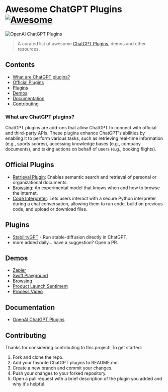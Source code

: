 # Awesome ChatGPT Plugins [![Awesome](https://awesome.re/badge.svg)](https://awesome.re)

![OpenAI ChatGPT Plugins](https://images.unsplash.com/photo-1679083216051-aa510a1a2c0e?ixlib=rb-4.0.3&ixid=MnwxMjA3fDB8MHxwaG90by1wYWdlfHx8fGVufDB8fHx8&auto=format&fit=crop&w=2000&q=80)

> A curated list of awesome [ChatGPT Plugins](https://openai.com/blog/chatgpt-plugins), demos and other resources.

## Contents

- [What are ChatGPT plugins?](#what-are-chatgpt-plugins)
- [Official Plugins](#official-plugins)
- [Plugins](#plugins)
- [Demos](#demos)
- [Documentation](#documentation)
- [Contributing](#contributing)

### What are ChatGPT plugins?

ChatGPT plugins are add-ons that allow ChatGPT to connect with official and third-party APIs. These plugins enhance ChatGPT's abilities by enabling it to perform various tasks, such as retrieving real-time information (e.g., sports scores), accessing knowledge bases (e.g., company documents), and taking actions on behalf of users (e.g., booking flights).

## Official Plugins

- [Retrieval Plugin](https://github.com/openai/chatgpt-retrieval-plugin): Enables semantic search and retrieval of personal or organizational documents.
- [Browsing](https://openai.com/blog/chatgpt-plugins#browsing): An experimental model that knows when and how to browse the internet.
- [Code Interpreter](https://openai.com/blog/chatgpt-plugins#code-interpreter): Lets users interact with a secure Python interpreter during a chat conversation, allowing them to run code, build on previous code, and upload or download files.


## Plugins

- [StabilityGPT](https://twitter.com/skirano/status/1644454835947806722?s=46&t=eK3o6bMtY_yuQa8WYPdsrg) - Run stable-diffusion directly in ChatGPT.
- more added daily... have a suggestion? Open a PR.

## Demos

- [Zapier](https://twitter.com/wadefoster/status/1638958299935801344)
- [Swift Playground](https://twitter.com/andpoul/status/1639834359707385858)
- [Browsing](https://twitter.com/heydave7/status/1639085946653007875)
- [Product Launch Sentiment](https://twitter.com/gdb/status/1638986918947082241)
- [Process Video](https://twitter.com/gdb/status/1638971232443076609)

## Documentation

- [OpenAI ChatGPT Plugins](https://platform.openai.com/docs/plugins/introduction)

## Contributing

Thanks for considering contributing to this project! To get started:

1. Fork and clone the repo.
2. Add your favorite ChatGPT plugins to README.md.
3. Create a new branch and commit your changes.
4. Push your changes to your forked repository.
5. Open a pull request with a brief description of the plugin you added and why it's helpful.
